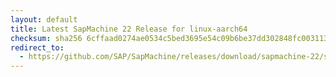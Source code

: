 ```yaml
---
layout: default
title: Latest SapMachine 22 Release for linux-aarch64
checksum: sha256 6cffaad0274ae0534c5bed3695e54c09b6be37dd302848fc0031139a92479f6c
redirect_to:
  - https://github.com/SAP/SapMachine/releases/download/sapmachine-22/sapmachine-jdk-22_linux-aarch64_bin.tar.gz
---
```

